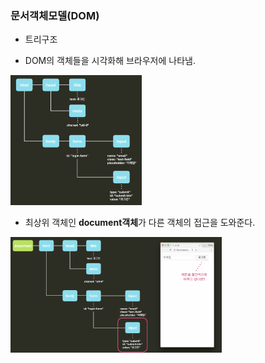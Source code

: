 ### 문서객체모델(DOM)

- 트리구조

- DOM의 객체들을 시각화해 브라우저에 나타냄.

<img src="DOM.assets/image-20200307214636508.png" alt="image-20200307214636508" style="zoom: 25%;" />



- 최상위 객체인 **document객체**가 다른 객체의 접근을 도와준다.

<img src="DOM.assets/image-20200307214835087.png" alt="image-20200307214835087" style="zoom: 33%;" />

